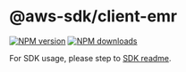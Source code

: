 # @aws-sdk/client-emr

[![NPM version](https://img.shields.io/npm/v/@aws-sdk/client-emr/rc.svg)](https://www.npmjs.com/package/@aws-sdk/client-emr)
[![NPM downloads](https://img.shields.io/npm/dm/@aws-sdk/client-emr.svg)](https://www.npmjs.com/package/@aws-sdk/client-emr)

For SDK usage, please step to [SDK readme](https://github.com/aws/aws-sdk-js-v3).
